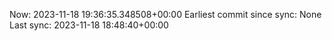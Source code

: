 Now: 2023-11-18 19:36:35.348508+00:00 Earliest commit since sync: None Last sync: 2023-11-18 18:48:40+00:00

